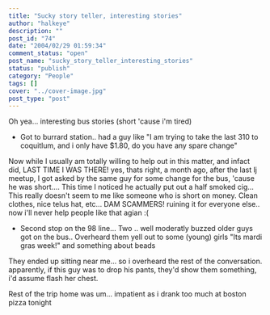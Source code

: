 ```yaml
---
title: "Sucky story teller, interesting stories"
author: "halkeye"
description: ""
post_id: "74"
date: "2004/02/29 01:59:34"
comment_status: "open"
post_name: "sucky_story_teller_interesting_stories"
status: "publish"
category: "People"
tags: []
cover: "../cover-image.jpg"
post_type: "post"
---
```


Oh yea... interesting bus stories (short 'cause i'm tired)

* Got to burrard station.. had a guy like "I am trying to take the last 310 to coquitlum, and i only have $1.80, do you have any spare change"  

Now while I usually am totally willing to help out in this matter, and infact did, LAST TIME I WAS THERE! yes, thats right, a month ago, after the last lj meetup, I got asked by the same guy for some change for the bus, 'cause he was short.... This time I noticed he actually put out a half smoked cig... This really doesn't seem to me like someone who is short on money. Clean clothes, nice telus hat, etc... DAM SCAMMERS! ruining it for everyone else.. now i'll never help people like that agian :(

* Second stop on the 98 line... Two .. well moderatly buzzed older guys got on the bus.. Overheard them yell out to some (young) girls "Its mardi gras week!" and something about beads  

They ended up sitting near me... so i overheard the rest of the conversation. apparently, if this guy was to drop his pants, they'd show them something, i'd assume flash her chest.

Rest of the trip home was um... impatient as i drank too much at boston pizza tonight